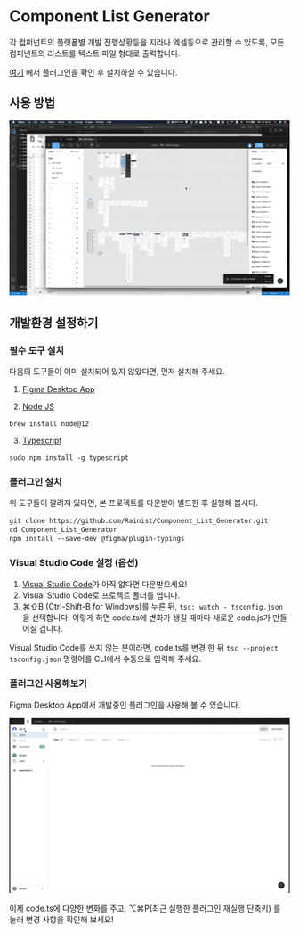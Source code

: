 # Component List Generator

각 컴퍼넌트의 플랫폼별 개발 진행상황등을 지라나 엑셀등으로 관리할 수 있도록,
모든 컴퍼넌트의 리스트를 텍스트 파일 형태로 출력합니다.

[여기](https://www.figma.com/community/plugin/878196452411505693/Component-List-Generator) 에서 플러그인을 확인 후 설치하실 수 있습니다.

## 사용 방법

![사용 방법 영상](./resources/how_to_use.gif)

## 개발환경 설정하기

### 필수 도구 설치

다음의 도구들이 이미 설치되어 있지 않았다면, 먼저 설치해 주세요.

1. [Figma Desktop App](https://www.figma.com/downloads/)

2. [Node JS](https://nodejs.org)
```
brew install node@12
```

3. [Typescript](https://www.typescriptlang.org)
```
sudo npm install -g typescript
```

### 플러그인 설치

위 도구들이 깔려져 있다면, 본 프로젝트를 다운받아 빌드한 후 실행해 봅시다.

```shell
git clone https://github.com/Rainist/Component_List_Generator.git
cd Component_List_Generator
npm install --save-dev @figma/plugin-typings
```

### Visual Studio Code 설정 (옵션)

1. [Visual Studio Code](https://code.visualstudio.com)가 아직 없다면 다운받으세요!
2. Visual Studio Code로 프로젝트 폴더를 엽니다.
3. ⌘⇧B (Ctrl-Shift-B for Windows)를 누른 뒤, `tsc: watch - tsconfig.json` 을 선택합니다.
이렇게 하면 code.ts에 변화가 생길 때마다 새로운 code.js가 만들어질 겁니다. 

Visual Studio Code를 쓰지 않는 분이라면, code.ts를 변경 한 뒤 `tsc --project tsconfig.json` 명령어를 CLI에서 수동으로 입력해 주세요.

### 플러그인 사용해보기
Figma Desktop App에서 개발중인 플러그인을 사용해 볼 수 있습니다.

![플러그인 실행 방법](./resources/how_to_run.gif)


이제 code.ts에 다양한 변화를 주고, ⌥⌘P(최근 실행한 플러그인 재실행 단축키) 를 눌러 변경 사항을 확인해 보세요!
